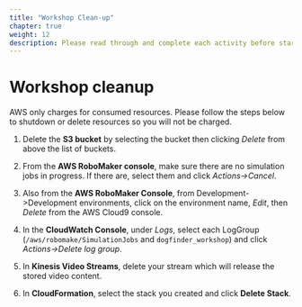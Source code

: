 ```yaml
---
title: "Workshop Clean-up"
chapter: true
weight: 12
description: Please read through and complete each activity before starting the next. If something doesn't look correct, ask for assistance as we want to make sure the concept covered are well understood. Also, if you find a bug - submit a pull request!
---
```


# Workshop cleanup

AWS only charges for consumed resources. Please follow the steps below to shutdown or delete resources so you will not be charged.

1. Delete the **S3 bucket** by selecting the bucket then clicking *Delete* from above the list of buckets.

2. From the **AWS RoboMaker console**, make sure there are no simulation jobs in progress. If there are, select them and click *Actions->Cancel*.

3. Also from the **AWS RoboMaker Console**, from Development->Development environments, click on the environment name, *Edit*, then *Delete* from the AWS Cloud9 console.

4. In the **CloudWatch Console**, under *Logs*, select each LogGroup (`/aws/robomake/SimulationJobs` and `dogfinder_workshop`) and click *Actions->Delete log group*.

5. In **Kinesis Video Streams**, delete your stream which will release the stored video content.

6. In **CloudFormation**, select the stack you created and click **Delete Stack**.